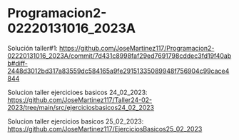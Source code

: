 # Programacion2-02220131016_2023A
Solución taller#1: https://github.com/JoseMartinez117/Programacion2-02220131016_2023A/commit/7d431c8998faf29ed7691798cddec3fd19f40abb#diff-2448d3012bd317a83559dc584165a9fe29151335089948f756904c99cace4844


Solucion taller ejercicioes basicos 24_02_2023: https://github.com/JoseMartinez117/Taller24-02-2023/tree/main/src/ejerciciosbasicos24_02_2023

Solucion taller ejercicios basicos 25_02_2023: https://github.com/JoseMartinez117/EjerciciosBasicos25_02_2023
